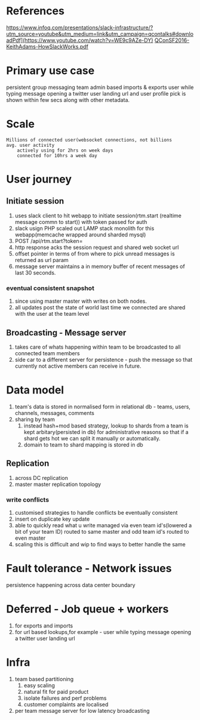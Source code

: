 # References
https://www.infoq.com/presentations/slack-infrastructure/?utm_source=youtube&utm_medium=link&utm_campaign=qcontalks#downloadPdf](https://www.youtube.com/watch?v=WE9c9AZe-DY)
[QConSF2016-KeithAdams-HowSlackWorks.pdf](https://github.com/rohit0286/SystemDesign/files/12341123/QConSF2016-KeithAdams-HowSlackWorks.pdf)

# Primary use case
persistent group messaging 
team admin based imports & exports
user while typing message opening a twitter user landing url and user profile pick is shown within few secs along with other metadata.

# Scale 
    Millions of connected user(websocket connections, not billions
    avg. user activity
        actively using for 2hrs on week days
        connected for 10hrs a week day

# User journey
## Initiate session 
1. uses slack client to hit webapp to initiate session(rtm.start (realtime message commn to start)) with token passed for auth
2. slack usign PHP scaled out LAMP stack monolith for this webapp(memcache wrapped around sharded mysql)
3. POST /api/rtm.start?token=
4. http response acks the session request and shared web socket url
5. offset pointer in terms of from where to pick unread messages is returned as url param
6. message server maintains a in memory buffer of recent messages of last 30 seconds. 


### eventual consistent snapshot 
1. since using master master with writes on both nodes.
2. all updates post the state of world last time we connected are shared with the user at the team level

## Broadcasting - Message server
1. takes care of whats happening within team to be broadcasted to all connected team members
2. side car to a different server for persistence - push the message so that currently not active members can receive in future.

# Data model
1. team's data is stored in normalised form in relational db - teams, users, channels, messages, comments
2. sharing by team
   1. instead hash+mod based strategy, lookup to shards from a team is kept arbitary(persisted in db) for administrative reasons so that if a shard gets hot we can split it manually or automatically.
   2. domain to team to shard mapping is stored in db
  
## Replication
1. across DC replication
2. master master replication topology
   
### write conflicts 
1. customised strategies to handle conflicts be eventually consistent
2. insert on duplicate key update
3. able to quickly read what u write managed via even team id's(lowered a bit of your team ID) routed to same master and odd team id's routed to even master
4. scaling this is difficult and wip to find ways to better handle the same

# Fault tolerance - Network issues
persistence happening across data center boundary

# Deferred - Job queue + workers
1. for exports and imports
2. for url based lookups,for example - user while typing message opening a twitter user landing url

# Infra 
1. team based partitioning
   1. easy scaling
   2. natural fit for paid product
   3. isolate failures and perf problems
   4. customer complaints are localised
2. per team message server for low latency broadcasting 


